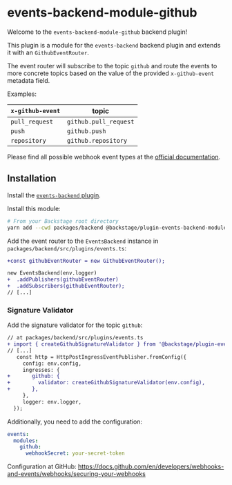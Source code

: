 # events-backend-module-github

Welcome to the `events-backend-module-github` backend plugin!

This plugin is a module for the `events-backend` backend plugin
and extends it with an `GithubEventRouter`.

The event router will subscribe to the topic `github`
and route the events to more concrete topics based on the value
of the provided `x-github-event` metadata field.

Examples:

| `x-github-event` | topic                 |
| ---------------- | --------------------- |
| `pull_request`   | `github.pull_request` |
| `push`           | `github.push`         |
| `repository`     | `github.repository`   |

Please find all possible webhook event types at the
[official documentation](https://docs.github.com/en/developers/webhooks-and-events/webhooks/webhook-events-and-payloads).

## Installation

Install the [`events-backend` plugin](../events-backend/README.md).

Install this module:

```bash
# From your Backstage root directory
yarn add --cwd packages/backend @backstage/plugin-events-backend-module-github
```

Add the event router to the `EventsBackend` instance in `packages/backend/src/plugins/events.ts`:

```diff
+const githubEventRouter = new GithubEventRouter();

new EventsBackend(env.logger)
+  .addPublishers(githubEventRouter)
+  .addSubscribers(githubEventRouter);
// [...]
```

### Signature Validator

Add the signature validator for the topic `github`:

```diff
// at packages/backend/src/plugins/events.ts
+ import { createGithubSignatureValidator } from '@backstage/plugin-events-backend-module-github';
// [...]
   const http = HttpPostIngressEventPublisher.fromConfig({
     config: env.config,
     ingresses: {
+       github: {
+         validator: createGithubSignatureValidator(env.config),
+       },
     },
     logger: env.logger,
  });
```

Additionally, you need to add the configuration:

```yaml
events:
  modules:
    github:
      webhookSecret: your-secret-token
```

Configuration at GitHub:
https://docs.github.com/en/developers/webhooks-and-events/webhooks/securing-your-webhooks
